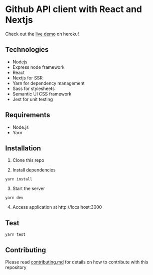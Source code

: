 # Github API client with React and Nextjs

Check out the [live demo][heroku link] on heroku!

## Technologies
- Nodejs
- Express node framework
- React
- Nextjs for SSR
- Yarn for dependency management
- Sass for stylesheets
- Semantic UI CSS framework
- Jest for unit testing

## Requirements
- Node.js
- Yarn

## Installation
1) Clone this repo

2) Install dependencies
```
yarn install
```
3) Start the server
```
yarn dev
```
4) Access application at http://localhost:3000

## Test
```
yarn test
```

## Contributing

Please read [contributing.md][contributing] for details on how to contribute with this repository


[heroku link]: https://.herokuapp.com/
[contributing]: https://github.com/lucas-barros/github-api-react-client/blob/master/contributing.md
